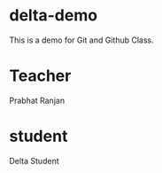 # delta-demo
This is a demo for Git and Github Class.


# Teacher 
Prabhat Ranjan 

# student 
Delta Student